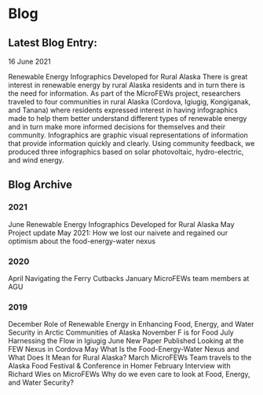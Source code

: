 

# Blog

## Latest Blog Entry: 

16 June 2021

Renewable Energy Infographics Developed for Rural Alaska
There is great interest in renewable energy by rural Alaska residents and in turn there is the need for information.  As part of the MicroFEWs project, researchers traveled to four communities in rural Alaska (Cordova, Igiugig, Kongiganak, and Tanana) where residents expressed interest in having infographics made to help them better understand different types of renewable energy and in turn make more informed decisions for themselves and their community.  Infographics are graphic visual representations of information that provide information quickly and clearly.  Using community feedback, we produced three infographics based on solar photovoltaic, hydro-electric, and wind energy.


## Blog Archive

### 2021
June
Renewable Energy Infographics Developed for Rural Alaska
May
Project update May 2021: How we lost our naivete and regained our optimism about the food-energy-water nexus

### 2020
April
Navigating the Ferry Cutbacks
January
MicroFEWs team members at AGU

### 2019
December
Role of Renewable Energy in Enhancing Food, Energy, and Water Security in Arctic Communities of Alaska
November
F is for Food
July
Harnessing the Flow in Igiugig
June
New Paper Published Looking at the FEW Nexus in Cordova
May
What Is the Food-Energy-Water Nexus and What Does It Mean for Rural Alaska?
March
MicroFEWs Team travels to the Alaska Food Festival & Conference in Homer
February
Interview with Richard Wies on MicroFEWs
Why do we even care to look at Food, Energy, and Water Security?
